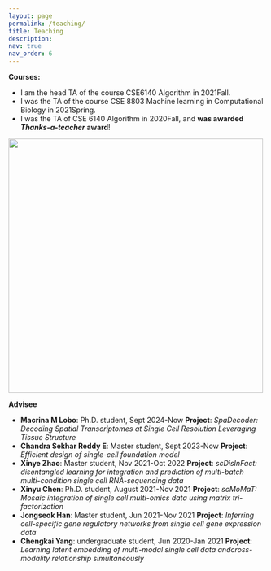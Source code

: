 ```yaml
---
layout: page
permalink: /teaching/
title: Teaching
description:
nav: true
nav_order: 6
---
```


**Courses:**
* I am the head TA of the course CSE6140 Algorithm in 2021Fall.
* I was the TA of the course CSE 8803 Machine learning in Computational Biology in 2021Spring.
* I was the TA of CSE 6140 Algorithm in 2020Fall, and **was awarded *Thanks-a-teacher* award**!
<img src = "../assets/img/ThankATeacher.png" width = 500>


**Advisee**
* **Macrina M Lobo**: Ph.D. student, Sept 2024-Now
  **Project**: *SpaDecoder: Decoding Spatial Transcriptomes at Single Cell Resolution Leveraging Tissue Structure*
* **Chandra Sekhar Reddy E**: Master student, Sept 2023-Now
  **Project**: *Efficient design of single-cell foundation model*
* **Xinye Zhao**: Master student, Nov 2021-Oct 2022
  **Project**: *scDisInFact: disentangled learning for integration and prediction of multi-batch multi-condition single cell RNA-sequencing data*
* **Xinyu Chen**: Ph.D. student, August 2021-Nov 2021
  **Project**: *scMoMaT: Mosaic integration of single cell multi-omics data using matrix tri-factorization*
* **Jongseok Han**: Master student, Jun 2021-Nov 2021
  **Project**: *Inferring cell-specific gene regulatory networks from single cell gene expression data*
* **Chengkai Yang**: undergraduate student, Jun 2020-Jan 2021
  **Project**: *Learning latent embedding of multi-modal single cell data andcross-modality relationship simultaneously*
